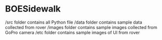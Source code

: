 # BOESidewalk
/src folder contains all Python file
/data folder contains sample data collected from rover
/images folder contains sample images collected from GoPro camera
/etc folder contains sample images of UI from rover
